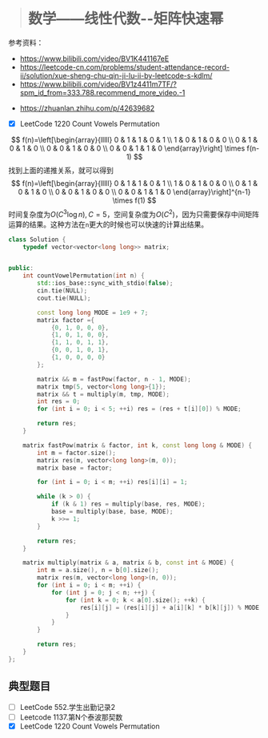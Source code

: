 > # 数学——线性代数--矩阵快速幂

参考资料：

- https://www.bilibili.com/video/BV1K441167eE
- https://leetcode-cn.com/problems/student-attendance-record-ii/solution/xue-sheng-chu-qin-ji-lu-ii-by-leetcode-s-kdlm/
- https://www.bilibili.com/video/BV1z4411m7TF/?spm_id_from=333.788.recommend_more_video.-1

* https://zhuanlan.zhihu.com/p/42639682

- [x] LeetCode 1220 Count Vowels Permutation

$$
f(n)=\left[\begin{array}{lllll}
0 & 1 & 1 & 0 & 1 \\
1 & 0 & 1 & 0 & 0 \\
0 & 1 & 0 & 1 & 0 \\
0 & 0 & 1 & 0 & 0 \\
0 & 0 & 1 & 1 & 0
\end{array}\right] \times f(n-1)
$$
找到上面的递推关系，就可以得到
$$
f(n)=\left[\begin{array}{lllll}
0 & 1 & 1 & 0 & 1 \\
1 & 0 & 1 & 0 & 0 \\
0 & 1 & 0 & 1 & 0 \\
0 & 0 & 1 & 0 & 0 \\
0 & 0 & 1 & 1 & 0
\end{array}\right]^{n-1} \times f(1)
$$
时间复杂度为$O(C^3 \log n), C = 5$，空间复杂度为$O(C^2)$，因为只需要保存中间矩阵运算的结果。这种方法在`n`更大的时候也可以快速的计算出结果。

```c++
class Solution {
    typedef vector<vector<long long>> matrix;


public:
    int countVowelPermutation(int n) {
        std::ios_base::sync_with_stdio(false);
        cin.tie(NULL);
        cout.tie(NULL);

        const long long MODE = 1e9 + 7;
        matrix factor ={
            {0, 1, 0, 0, 0}, 
            {1, 0, 1, 0, 0}, 
            {1, 1, 0, 1, 1}, 
            {0, 0, 1, 0, 1}, 
            {1, 0, 0, 0, 0}
        };

        matrix && m = fastPow(factor, n - 1, MODE);
        matrix tmp(5, vector<long long>{1});
        matrix && t = multiply(m, tmp, MODE);
        int res = 0;
        for (int i = 0; i < 5; ++i) res = (res + t[i][0]) % MODE;

        return res;
    }

    matrix fastPow(matrix & factor, int k, const long long & MODE) {
        int m = factor.size();
        matrix res(m, vector<long long>(m, 0));
        matrix base = factor;

        for (int i = 0; i < m; ++i) res[i][i] = 1;

        while (k > 0) {
            if (k & 1) res = multiply(base, res, MODE);
            base = multiply(base, base, MODE);
            k >>= 1;
        }

        return res;
    }

    matrix multiply(matrix & a, matrix & b, const int & MODE) {
        int m = a.size(), n = b[0].size();
        matrix res(m, vector<long long>(n, 0));
        for (int i = 0; i < m; ++i) {
            for (int j = 0; j < n; ++j) {
                for (int k = 0; k < a[0].size(); ++k) {
                    res[i][j] = (res[i][j] + a[i][k] * b[k][j]) % MODE;
                }
            }
        }

        return res;
    }
};
```





## 典型题目

- [ ] LeetCode 552.学生出勤记录2
- [ ] Leetcode 1137.第N个泰波那契数
- [x] LeetCode 1220 Count Vowels Permutation

